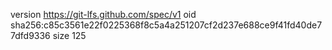 version https://git-lfs.github.com/spec/v1
oid sha256:c85c3561e22f0225368f8c5a4a251207cf2d237e688ce9f41fd40de77dfd9336
size 125
